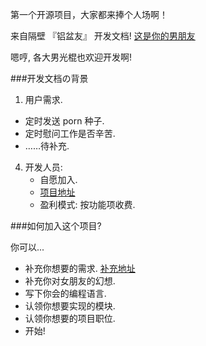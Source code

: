 第一个开源项目，大家都来捧个人场啊！

来自隔壁 『铝盆友』 开发文档!
[这是你的男朋友](https://github.com/YixuanFranco/yourboyfriend)

嗯哼, 各大男光棍也欢迎开发啊!

###开发文档の背景



1. 用户需求.
  * 定时发送 porn 种子. 
  * 定时慰问工作是否辛苦. 
  * ……待补充.



4. 开发人员:
      * 自愿加入.
      * [项目地址](https://github.com/YixuanFranco/yourboyfriend)
      * 盈利模式: 按功能项收费.


###如何加入这个项目?

你可以...
  * 补充你想要的需求. [补充地址](https://github.com/YixuanFranco/yourGirlFriend/issues/1)
  * 补充你对女朋友的幻想.
  * 写下你会的编程语言.
  * 认领你想要实现的模块.
  * 认领你想要的项目职位.
  * 开始!
